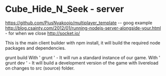 Cube_Hide_N_Seek - server
================

https://github.com/PiusNyakoojo/multiplayer_template -- goog example
http://blog.csainty.com/2012/01/running-nodejs-server-alongside-your.html - for when we close
http://socket.io/

This is the main client builder with npm install, it will build the required node packages and dependencies.

grunt build
With ' grunt '  - It will run a standard instance of our game.
With ' grunt dev ' - It will build a development version of the game with livereload on changes to src (source) folder.
